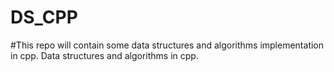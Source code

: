 # DS_CPP
#This repo will contain some data structures and algorithms implementation in cpp. 
Data structures and algorithms in cpp.

